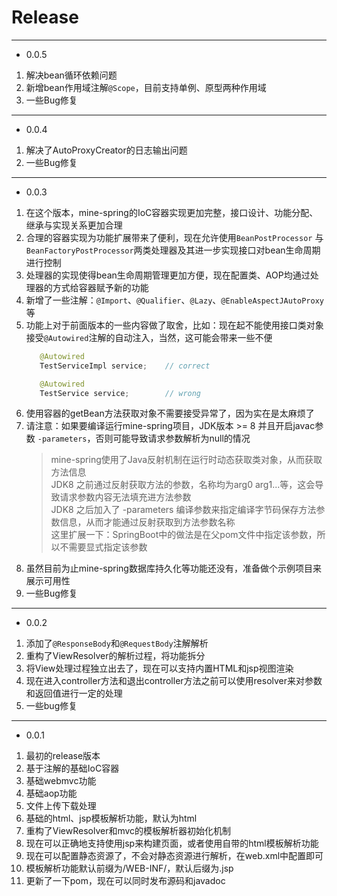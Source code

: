 # Release

---

- 0.0.5

1. 解决bean循环依赖问题
2. 新增bean作用域注解`@Scope`，目前支持单例、原型两种作用域
3. 一些Bug修复

--- 

- 0.0.4

1. 解决了AutoProxyCreator的日志输出问题
2. 一些Bug修复

---

- 0.0.3

1. 在这个版本，mine-spring的IoC容器实现更加完整，接口设计、功能分配、继承与实现关系更加合理
2. 合理的容器实现为功能扩展带来了便利，现在允许使用`BeanPostProcessor` 与 `BeanFactoryPostProcessor`两类处理器及其进一步实现接口对bean生命周期进行控制
3. 处理器的实现使得bean生命周期管理更加方便，现在配置类、AOP均通过处理器的方式给容器赋予新的功能
4. 新增了一些注解：`@Import`、`@Qualifier`、`@Lazy`、`@EnableAspectJAutoProxy`等
5. 功能上对于前面版本的一些内容做了取舍，比如：现在起不能使用接口类对象接受`@Autowired`注解的自动注入，当然，这可能会带来一些不便
    ```java
       @Autowired
       TestServiceImpl service;    // correct
   
       @Autowired
       TestService service;        // wrong
    ```
6. 使用容器的getBean方法获取对象不需要接受异常了，因为实在是太麻烦了
7. 请注意：如果要编译运行mine-spring项目，JDK版本 >= 8 并且开启javac参数 `-parameters`，否则可能导致请求参数解析为null的情况
    > mine-spring使用了Java反射机制在运行时动态获取类对象，从而获取方法信息  
     JDK8 之前通过反射获取方法的参数，名称均为arg0 arg1...等，这会导致请求参数内容无法填充进方法参数  
     JDK8 之后加入了 -parameters 编译参数来指定编译字节码保存方法参数信息，从而才能通过反射获取到方法参数名称  
     这里扩展一下：SpringBoot中的做法是在父pom文件中指定该参数，所以不需要显式指定该参数
7. 虽然目前为止mine-spring数据库持久化等功能还没有，准备做个示例项目来展示可用性
8. 一些Bug修复

---

- 0.0.2

1. 添加了`@ResponseBody`和`@RequestBody`注解解析
2. 重构了ViewResolver的解析过程，将功能拆分
3. 将View处理过程独立出去了，现在可以支持内置HTML和jsp视图渲染
4. 现在进入controller方法和退出controller方法之前可以使用resolver来对参数和返回值进行一定的处理
5. 一些bug修复

---

- 0.0.1

1. 最初的release版本
2. 基于注解的基础IoC容器
3. 基础webmvc功能
4. 基础aop功能
5. 文件上传下载处理
6. 基础的html、jsp模板解析功能，默认为html
7. 重构了ViewResolver和mvc的模板解析器初始化机制
8. 现在可以正确地支持使用jsp来构建页面，或者使用自带的html模板解析功能
9. 现在可以配置静态资源了，不会对静态资源进行解析，在web.xml中配置即可
10. 模板解析功能默认前缀为/WEB-INF/，默认后缀为.jsp
11. 更新了一下pom，现在可以同时发布源码和javadoc